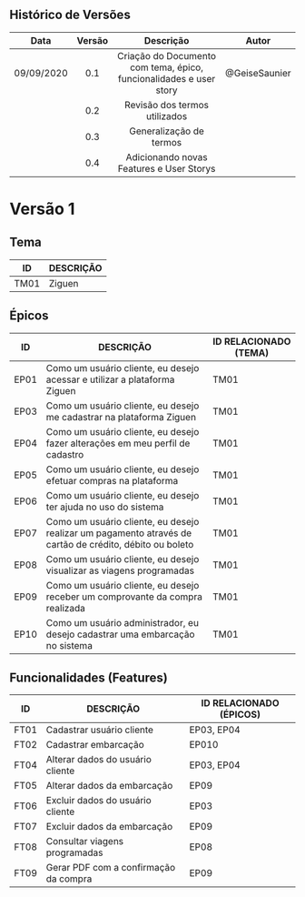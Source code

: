 ## Histórico de Versões

| Data       | Versão | Descrição            |         Autor             |
|:----------:|:------:|:--------------------:|:-------------------------:|
| 09/09/2020 | 0.1 | Criação do Documento com tema, épico, funcionalidades e user story  | @GeiseSaunier |
|  | 0.2 | Revisão dos termos utilizados  | |
|  | 0.3 | Generalização de termos  |  |
|  | 0.4 | Adicionando novas Features e User Storys  |  |

# Versão 1

## Tema
| ID | DESCRIÇÃO |
|----|-----------|
|TM01| Ziguen|

## Épicos
| ID | DESCRIÇÃO | ID RELACIONADO (TEMA) |
|----|-----------|----------------|
| EP01 | Como um usuário cliente, eu desejo acessar e utilizar a plataforma Ziguen | TM01 |
| EP03 | Como um usuário cliente, eu desejo me cadastrar na plataforma Ziguen | TM01 |
| EP04 | Como um usuário cliente, eu desejo fazer alterações em meu perfil de cadastro | TM01 |
| EP05 | Como um usuário cliente, eu desejo efetuar compras na plataforma | TM01 |
| EP06 | Como um usuário cliente, eu desejo ter ajuda no uso do sistema | TM01 |
| EP07 | Como um usuário cliente, eu desejo realizar um pagamento através de cartão de crédito, débito ou boleto | TM01 |
| EP08 | Como um usuário cliente, eu desejo visualizar as viagens programadas | TM01 |
| EP09 | Como um usuário cliente, eu desejo receber um comprovante da compra realizada | TM01 |
| EP10 | Como um usuário administrador, eu desejo cadastrar uma embarcação no sistema | TM01 |

## Funcionalidades (Features)
| ID | DESCRIÇÃO | ID RELACIONADO (ÉPICOS) |
|----|-----------|----------------|
| FT01 | Cadastrar usuário cliente | EP03, EP04 |
| FT02 | Cadastrar embarcação | EP010 |
| FT04 | Alterar dados do usuário cliente | EP03, EP04 |
| FT05 | Alterar dados da embarcação | EP09 |
| FT06 | Excluir dados do usuário cliente | EP03 |
| FT07 | Excluir dados da embarcação | EP09 |
| FT08 | Consultar viagens programadas | EP08 |
| FT09 | Gerar PDF com a confirmação da compra | EP09 |
